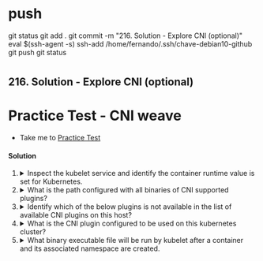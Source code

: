 
# ###################################################################################################################### 
# ###################################################################################################################### 
#  push

git status
git add .
git commit -m "216. Solution - Explore CNI (optional)"
eval $(ssh-agent -s)
ssh-add /home/fernando/.ssh/chave-debian10-github
git push
git status



# ###################################################################################################################### 
# ###################################################################################################################### 
##  216. Solution - Explore CNI (optional)

# Practice Test - CNI weave

  - Take me to [Practice Test](https://kodekloud.com/topic/practice-test-cni-weave/)

#### Solution

  1. <details>
      <summary>Inspect the kubelet service and identify the container runtime value is set for Kubernetes.</summary>

      Check kubelet unit file

      ```bash
      systemctl cat kubelet
      ```

      Note from the output this line

      ```
      EnvironmentFile=-/var/lib/kubelet/kubeadm-flags.env
      ```

      Inspect this file

      ```bash
      cat /var/lib/kubelet/kubeadm-flags.env
      ```

      Answer can be found as value of `--container-runtime`

      > REMOTE

      </details>

  2. <details>
      <summary>What is the path configured with all binaries of CNI supported plugins?</summary>

      This is the standard location for the installation of CNI plugins

      | `/opt/cni/bin`

     </details>

  3. <details>
      <summary>Identify which of the below plugins is not available in the list of available CNI plugins on this host?</summary>

      ```bash
      ls -l /opt/cni/bin
      ```

      Find the option from the given answers not in the output opf the above

      > cisco

     </details>

  4. <details>
      <summary>What is the CNI plugin configured to be used on this kubernetes cluster?</summary>

      From the available options, we need to recognise which of the four is not the name of a container networking provider. Of the three that are, only one of them is present in `/opt/cni/bin`

      > flannel

      Note that `bridge` is a mechanism for connecting networks together, and not a network _provider_.
     </details>

  5. <details>
      <summary>What binary executable file will be run by kubelet after a container and its associated namespace are created.</summary>

      Following on from Q4...

      > flannel

      All the files in `/opt/cni/bin` are binary executables with tasks related to configuring network namespaces. After the network namespace is configured using the other programs, `flannel` implements the network.

      [This is a great article](https://tonylixu.medium.com/k8s-network-cni-introduction-b035d42ad68f) on what the programs in `/opt/cni/bin` are for.
     </details>
